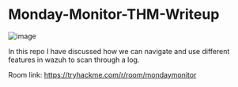 # Monday-Monitor-THM-Writeup

![image](https://github.com/user-attachments/assets/9bd686ee-3727-4c5a-ba15-96f6b0b957d7)

In this repo I have discussed how we can navigate and use different features in wazuh to scan through a log.

Room link: https://tryhackme.com/r/room/mondaymonitor
